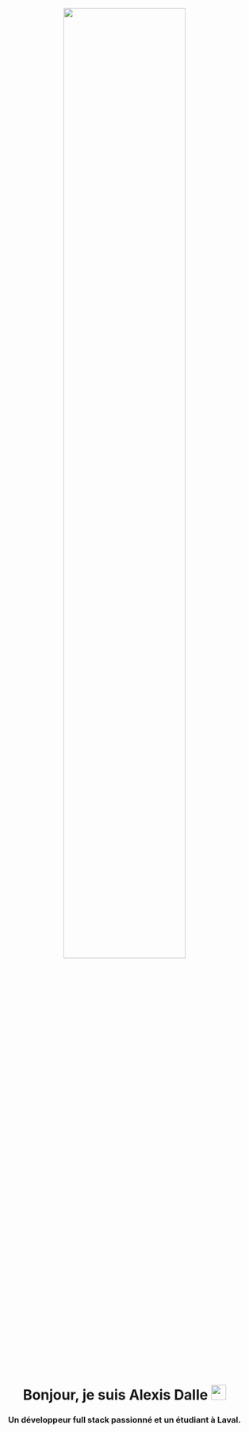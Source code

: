 <p align="center">
  <img style="width:70%; height:auto" src="https://i.imgur.com/iXuL1HG.png"/>
</p>

<h1 align="center">Bonjour, je suis Alexis Dalle <img width="30px" src="https://raw.githubusercontent.com/iampavangandhi/iampavangandhi/master/gifs/Hi.gif"></h1>
<h3 font-size="20" align="center">Un développeur full stack passionné et un étudiant à Laval.</h3>

